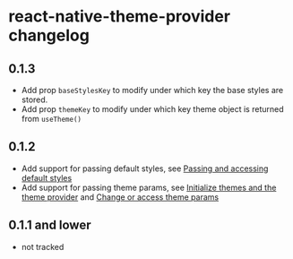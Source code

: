 # react-native-theme-provider changelog

## 0.1.3

- Add prop `baseStylesKey` to modify under which key the base styles are stored.
- Add prop `themeKey` to modify under which key theme object is returned from `useTheme()`

## 0.1.2

- Add support for passing default styles, see [Passing and accessing default styles](./README.md#passing-and-accessing-default-styles)
- Add support for passing theme params, see [Initialize themes and the theme provider](./README.md#initialize-themes-and-the-theme-provider) and [Change or access theme params](./README.md#change-or-access-theme-params)

## 0.1.1 and lower

- not tracked
